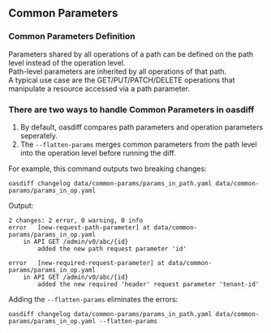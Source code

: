 ## Common Parameters

### Common Parameters Definition
Parameters shared by all operations of a path can be defined on the path level instead of the operation level.  
Path-level parameters are inherited by all operations of that path.  
A typical use case are the GET/PUT/PATCH/DELETE operations that manipulate a resource accessed via a path parameter.

### There are two ways to handle Common Parameters in oasdiff
1. By default, oasdiff compares path parameters and operation parameters seperately.
2. The `--flatten-params` merges common parameters from the path level into the operation level before running the diff.

For example, this command outputs two breaking changes:
```
oasdiff changelog data/common-params/params_in_path.yaml data/common-params/params_in_op.yaml
```
Output: 
```
2 changes: 2 error, 0 warning, 0 info
error	[new-request-path-parameter] at data/common-params/params_in_op.yaml
	in API GET /admin/v0/abc/{id}
		added the new path request parameter 'id'

error	[new-required-request-parameter] at data/common-params/params_in_op.yaml
	in API GET /admin/v0/abc/{id}
		added the new required 'header' request parameter 'tenant-id'
```


Adding the `--flatten-params` eliminates the errors:
```
oasdiff changelog data/common-params/params_in_path.yaml data/common-params/params_in_op.yaml --flatten-params
```





